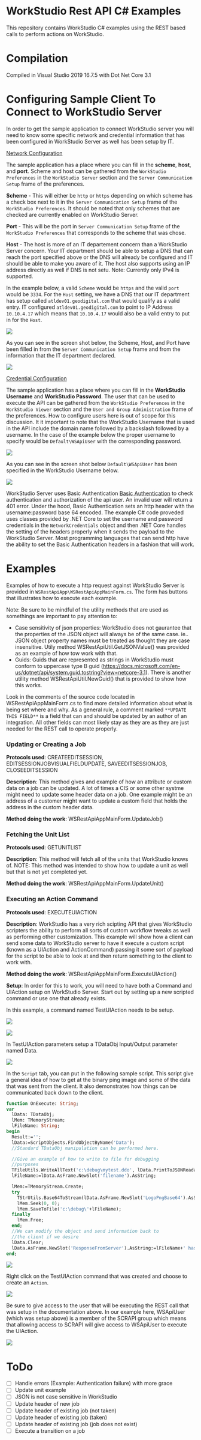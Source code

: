 # WorkStudio Rest API C# Examples

This repository contains WorkStudio C# examples using the REST based calls to perform actions on WorkStudio.


# Compilation

Compiled in Visual Studio 2019 16.7.5 with Dot Net Core 3.1


# Configuring Sample Client To Connect to WorkStudio Server

In order to get the sample application to connect WorkStudio server you will need to know some specific network and credential information that has been configured in WorkStudio Server as well has been setup by IT.

<u>Network Configuration</u>

The sample application has a place where you can fill in the **scheme**, **host**, and **port**.  Scheme and host can be gathered from the `WorkStudio Preferences` in the `WorkStudio Server` section and the `Server Communication Setup` frame of the preferences.

**Scheme** - This will either be `http` or `https` depending on which scheme has a check box next to it in the `Server Communication Setup` frame of the `WorkStudio Preferences`.  It should be noted that only schemes that are checked are currently enabled on WorkStudio Server.

**Port** - This will be the port in `Server Communication Setup` frame of the `WorkStudio Preferences` that corresponds to the scheme that was chose.

**Host** - The host is more of an IT departement concern than a WorkStudio Server concern.  Your IT department should be able to setup a DNS that can reach the port specified above or the DNS will already be configured and IT should be able to make you aware of it.  The host also supports using an IP address directly as well if DNS is not setu. Note: Currently only IPv4 is supported.

In the example below, a valid `Scheme` would be `https` and the valid `port` would be `3334`.  For the `Host` setting, we have a DNS that our IT department has setup called `atldev01.geodigital.com` that would qualify as a valid entry.  IT configured `atldev01.geodigital.com` to point to IP Address `10.10.4.17` which means that `10.10.4.17` would also be a valid entry to put in for the `Host`.

![](images/WSCommunicationSetup.png)

As you can see in the screen shot below, the Scheme, Host, and Port have been filled in from the `Server Communication Setup` frame and from the information that the IT department declared.

![](images/WorkStudioServerConnectionInformation.png)

<u>Credential Configuration</u>

The sample application has a place where you can fill in the **WorkStudio Username** and **WorkStudio Password**.  The user that can be used to execute the API can be gathered from the `WorkStudio Preferences` in the `WorkStudio Viewer` section and the `User and Group Administration` frame of the preferences.  How to configure users here is out of scope for this discussion.  It it important to note that the WorkStudio Username that is used in the API include the domain name followed by a backslash followed by a username.  In the case of the example below the proper username to specify would be `Default\WSApiUser` with the corresponding password.

![](images/UserAndGroupAdministration.png)

As you can see in the screen shot below `Default\WSApiUser` has been specified in the WorkStudio Username below.

![](images/Credentials.png)

WorkStudio Server uses Basic Authentication [Basic Authentication](https://en.wikipedia.org/wiki/Basic_access_authentication) to check authentication and authorization of the api user.  An invalid user will return a 401 error.  Under the hood, Basic Authentication sets an http header with the username:password base 64 encoded.  The example C# code proveded uses classes provided by .NET Core to set the username and password credentials in the `NetworkCredentials` object and then .NET Core handles the setting of the headers properly when it sends the payload to the WorkStudio Server.  Most programming languages that can send http have the ability to set the Basic Authentication headers in a fashion that will work.

# Examples

Examples of how to execute a http request against WorkStudio Server is provided in `WSRestApiApp\WSRestApiAppMainForm.cs`.  The form has buttons that illustrates how to execute each example.

Note: Be sure to be mindful of the utility methods that are used as somethings are important to pay attention to:
* Case sensitivity of json properties:  WorkStudio does not gaurantee that the properties of the JSON object will always be of the same case.  ie.. JSON object property names must be treated as thought they are case insensitive.  Utily method WSRestApiUtil.GetJSONValue() was provided as an example of how tow work with that.
* Guids: Guids that are represented as strings in WorkStudio must conform to uppercase type B guid (https://docs.microsoft.com/en-us/dotnet/api/system.guid.tostring?view=netcore-3.1).  There is another utility method WSRestApiUtil.NewGuid() that is provided to show how this works.

Look in the comments of the source code located in WSRestApiAppMainForm.cs to find more detailed information about what is being set where and why.  As a general rule, a comment marked `**UPDATE THIS FIELD**` is a field that can and should be updated by an author of an integration.  All other fields can most likely stay as they are as they are just needed for the REST call to operate properly.


### Updating or Creating a Job

**Protocols used**: CREATEEDITSESSION, EDITSESSIONJOBVISUALFIELDUPDATE, SAVEEDITSESSIONJOB, CLOSEEDITSESSION

**Description**: This method gives and example of how an attribute or custom data on a job can be updated.  A lot of times a CIS or some other systme might need to update some header data on a job.  One example might be an address of a customer might want to update a custom field that holds the address in the custom header data.

**Method doing the work**: WSRestApiAppMainForm.UpdateJob()


### Fetching the Unit List

**Protocols used**: GETUNITLIST

**Description**: This method will fetch all of the units that WorkStudio knows of.  NOTE: This method was intended to show how to update a unit as well but that is not yet completed yet.

**Method doing the work**: WSRestApiAppMainForm.UpdateUnit()

### Executing an Action Command

**Protocols used**: EXECUTEUIACTION

**Description**: WorkStudio has a very rich scipting API that gives WorkStudio scripters the ability to perform all sorts of custom workflow tweaks as well as performing other customization.  This example will show how a client can send some data to WorkStudio server to have it execute a custom script (known as a UIAction and ActionCommand) passing it some sort of payload for the script to be able to look at and then return something to the client to work with.

**Method doing the work**: WSRestApiAppMainForm.ExecuteUIAction()

**Setup**: In order for this to work, you will need to have both a Command and UIAction setup on WorkStudio Server.  Start out by setting up a new scripted command or use one that already exists.

In this example, a command named TestUIAction needs to be setup.

![](images/NewScriptedCommand.png)

![](images/ScriptedCommandProperties.png)

In TestUIAction parameters setup a TDataObj Input/Output parameter named Data.

![](images/ScriptedCommandParameters.png)

In the `Script` tab, you can put in the following sample script.  This script give a general idea of how to get at the binary ping image and some of the data that was sent from the client.  It also demonstrates how things can be communicated back down to the client.

```Pascal
function OnExecute: String;
var
  lData: TDataObj;
  lMem: TMemoryStream;
  lFileName: String;
begin
  Result:='';
  lData:=ScriptObjects.FindObjectByName('Data');
  //Standard TDataObj manipulation can be performed here.

  //Give an example of how to write to file for debugging
  //purposes
  TFileUtils.WriteAllText('c:\debug\mytest.ddo', lData.PrintToJSONReadable);
  lFileName:=lData.AsFrame.NewSlot('filename').AsString;

  lMem:=TMemoryStream.Create;
  try
    TStrUtils.Base64ToStream(lData.AsFrame.NewSlot('LogoPngBase64').AsString, lMem);
    lMem.Seek(0, 0);
    lMem.SaveToFile('c:\debug\'+lFileName);
  finally
    lMem.Free;
  end;
  //We can modify the object and send information back to
  //the client if we desire
  lData.Clear;
  lData.AsFrame.NewSlot('ResponseFromServer').AsString:=lFileName+' has been processed at '+DateTimeToStr(TDateTimeCntx.InternalNow);
end;
```

![](images/ScriptedCommandScript.png)

Right click on the TestUIAction command that was created and choose to create an `Action`.

![](images/CreateAction.png)

Be sure to give access to the user that will be executing the REST call that was setup in the documentation above.  In our example here, WSApiUser (which was setup above) is a member of the SCRAPI group which means that allowing access to SCRAPI will give access to WSApiUser to execute the UIAction.

![](images/SetActionPermissions.png)

# ToDo

- [ ] Handle errors (Example: Authentication failure) with more grace
- [ ] Update unit example
- [ ] JSON is not case sensitive in WorkStudio
- [ ] Update header of new job
- [ ] Update header of existing job (not taken)
- [ ] Update header of existing job (taken)
- [ ] Update header of existing job (job does not exist)
- [ ] Execute a transition on a job
